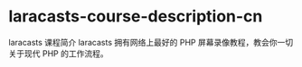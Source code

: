 laracasts-course-description-cn
====================================

laracasts 课程简介
laracasts 拥有网络上最好的 PHP 屏幕录像教程，教会你一切关于现代 PHP 的工作流程。

